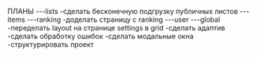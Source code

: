 ПЛАНЫ
---lists
-сделать бесконечную подгрузку публичных листов
---items
---ranking
-доделать страницу с ranking
---user
---global
-переделать layout на странице settings в grid
-сделать адаптив
-сделать обработку ошибок
-сделать модальные окна
-структурировать проект
